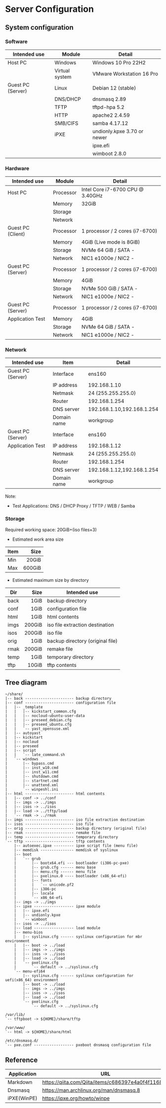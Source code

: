 # **Server Configuration**  
  
## System configuration  
  
### Software  
  
| Intended use      | Module         | Detail                           |
| ----------------- | -------------- | -------------------------------- |
| Host PC           | Windows        | Windows 10 Pro 22H2              |
|                   | Virtual system | VMware Workstation 16 Pro        |
| Guest PC (Server) | Linux          | Debian 12 (stable)               |
|                   | DNS/DHCP       | dnsmasq 2.89                     |
|                   | TFTP           | tftpd-hpa 5.2                    |
|                   | HTTP           | apache2 2.4.59                   |
|                   | SMB/CIFS       | samba 4.17.12                    |
|                   | iPXE           | undionly.kpxe 3.70 or newer      |
|                   |                | ipxe.efi                         |
|                   |                | wimboot 2.8.0                    |
  
### Hardware  
  
| Intended use      | Module         | Detail                           |
| ----------------- | -------------- | -------------------------------- |
| Host PC           | Processor      | Intel Core i7-6700 CPU @ 3.40GHz |
|                   | Memory         | 32GiB                            |
|                   | Storage        |                                  |
|                   | Network        |                                  |
| Guest PC (Client) | Processor      | 1 processor / 2 cores (i7-6700)  |
|                   | Memory         | 4GiB (Live mode is 8GiB)         |
|                   | Storage        | NVMe 64 GiB / SATA -             |
|                   | Network        | NIC1 e1000e / NIC2 -             |
| Guest PC (Server) | Processor      | 1 processor / 2 cores (i7-6700)  |
|                   | Memory         | 4GiB                             |
|                   | Storage        | NVMe 500 GiB / SATA -            |
|                   | Network        | NIC1 e1000e / NIC2 -             |
| Guest PC (Server) | Processor      | 1 processor / 2 cores (i7-6700)  |
| Application Test  | Memory         | 4GiB                             |
|                   | Storage        | NVMe 64 GiB / SATA -             |
|                   | Network        | NIC1 e1000e / NIC2 -             |
  
### Network  
  
| Intended use      | Item           | Detail                           |
| ----------------- | -------------- | -------------------------------- |
| Guest PC (Server) | Interface      | ens160                           |
|                   | IP address     | 192.168.1.10                     |
|                   | Netmask        | 24 (255.255.255.0)               |
|                   | Router         | 192.168.1.254                    |
|                   | DNS server     | 192.168.1.10,192.168.1.254       |
|                   | Domain name    | workgroup                        |
| Guest PC (Server) | Interface      | ens160                           |
| Application Test  | IP address     | 192.168.1.12                     |
|                   | Netmask        | 24 (255.255.255.0)               |
|                   | Router         | 192.168.1.254                    |
|                   | DNS server     | 192.168.1.12,192.168.1.254       |
|                   | Domain name    | workgroup                        |
  
Note:  
* Test Applications: DNS / DHCP Proxy / TFTP / WEB / Samba  
  
### Storage  
  
Required working space:
20GiB+(iso files×3)
  
* Estimated work area size
  
| Item | Size   |
| ---- | -----: |
| Min  |  20GiB |
| Max  | 600GiB |
  
* Estimated maximum size by directory
  
| Dir  | Size   | Intended use                     |
| ---- | -----: | -------------------------------- |
| back |   1GiB | backup directory                 |
| conf |   1GiB | configuration file               |
| html |   1GiB | html contents                    |
| imgs | 200GiB | iso file extraction destination  |
| isos | 200GiB | iso file                         |
| orig |   1GiB | backup directory (original file) |
| rmak | 200GiB | remake file                      |
| temp |   1GiB | temporary directory              |
| tftp |  10GiB | tftp contents                    |
  
## Tree diagram
  
``` bash:
~/share/
|-- back ---------------------- backup directory
|-- conf ---------------------- configuration file
|   |-- _template
|   |   |-- kickstart_common.cfg
|   |   |-- nocloud-ubuntu-user-data
|   |   |-- preseed_debian.cfg
|   |   |-- preseed_ubuntu.cfg
|   |   `-- yast_opensuse.xml
|   |-- autoyast
|   |-- kickstart
|   |-- nocloud
|   |-- preseed
|   |-- script
|   |   `-- late_command.sh
|   `-- windows
|       |-- bypass.cmd
|       |-- inst_w10.cmd
|       |-- inst_w11.cmd
|       |-- shutdown.cmd
|       |-- startnet.cmd
|       |-- unattend.xml
|       `-- winpeshl.ini
|-- html ---------------------- html contents
|   |-- conf -> ../conf
|   |-- imgs -> ../imgs
|   |-- isos -> ../isos
|   |-- load -> ../tftp/load
|   `-- rmak -> ../rmak
|-- imgs ---------------------- iso file extraction destination
|-- isos ---------------------- iso file
|-- orig ---------------------- backup directory (original file)
|-- rmak ---------------------- remake file
|-- temp ---------------------- temporary directory
`-- tftp ---------------------- tftp contents
    |-- autoexec.ipxe --------- ipxe script file (menu file)
    |-- memdisk --------------- memdisk of syslinux
    |-- boot
    |   `-- grub
    |       |-- bootx64.efi --- bootloader (i386-pc-pxe)
    |       |-- grub.cfg ------ menu base
    |       |-- menu.cfg ------ menu file
    |       |-- pxelinux.0 ---- bootloader (x86_64-efi)
    |       |-- fonts
    |       |   `-- unicode.pf2
    |       |-- i386-pc
    |       |-- locale
    |       `-- x86_64-efi
    |-- imgs -> ../imgs
    |-- ipxe ------------------ ipxe module
    |   |-- ipxe.efi
    |   |-- undionly.kpxe
    |   `-- wimboot
    |-- isos -> ../isos
    |-- load ------------------ load module
    |-- menu-bios
    |   |-- syslinux.cfg ------ syslinux configuration for mbr environment
    |   |-- boot -> ../load
    |   |-- imgs -> ../imgs
    |   |-- isos -> ../isos
    |   |-- load -> ../load
    |   `-- pxelinux.cfg
    |       `-- default -> ../syslinux.cfg
    `-- menu-efi64
        |-- syslinux.cfg ------ syslinux configuration for uefi(x86_64) environment
        |-- boot -> ../load
        |-- imgs -> ../imgs
        |-- isos -> ../isos
        |-- load -> ../load
        `-- pxelinux.cfg
            `-- default -> ../syslinux.cfg

/var/lib/
`-- tftpboot -> ${HOME}/share/tftp

/var/www/
`-- html -> ${HOME}/share/html

/etc/dnsmasq.d/
`-- pxe.conf ------------------ pxeboot dnsmasq configuration file
```
  
## Reference  
  
| Application | URL                                                |
| ----------- | -------------------------------------------------- |
| Markdown    | https://qiita.com/Qiita/items/c686397e4a0f4f11683d |
| Dnsmasq     | https://man.archlinux.org/man/dnsmasq.8            |
| iPXE(WinPE) | https://ipxe.org/howto/winpe                       |
  
